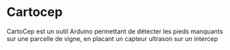 # Cartocep
CartoCep est un outil Arduino permettant de détecter les pieds manquants sur une parcelle de vigne, en placant un capteur ultrason sur un intercep
